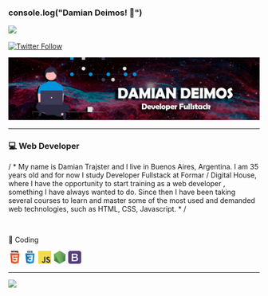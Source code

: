 

### console.log("Damian Deimos! 👋") 
<img width="center" src="https://raw.githubusercontent.com/saadeghi/saadeghi/master/dino.gif">

[![Twitter Follow](https://img.shields.io/twitter/follow/DeimosDamian?color=%231DA1F2&label=DamianDeimos&logo=twitter&style=for-the-badge)](https://twitter.com/DeimosDamian)

<img width="auto" src="DamianDeimos.jpg">


---
### 💻 Web Developer 
/ * My name is  Damian Trajster  and I live in Buenos Aires, Argentina.
I am 35 years old and for now I study Developer Fullstack at Formar / Digital House, where I have the opportunity to start training as a  web developer , something I have always wanted to do. Since then I have been taking several courses to learn and master some of the most used and demanded web technologies, such as HTML, CSS, Javascript. * /

<br>

🚀 Coding

<img width="26px" src="https://raw.githubusercontent.com/github/explore/80688e429a7d4ef2fca1e82350fe8e3517d3494d/topics/html/html.png"> <img width="26px" src="https://raw.githubusercontent.com/github/explore/80688e429a7d4ef2fca1e82350fe8e3517d3494d/topics/css/css.png"> <img width="26px" src="https://raw.githubusercontent.com/github/explore/80688e429a7d4ef2fca1e82350fe8e3517d3494d/topics/javascript/javascript.png"> <img width="26px" src="https://raw.githubusercontent.com/github/explore/80688e429a7d4ef2fca1e82350fe8e3517d3494d/topics/nodejs/nodejs.png"> <img width="26px" src="https://raw.githubusercontent.com/github/explore/80688e429a7d4ef2fca1e82350fe8e3517d3494d/topics/bootstrap/bootstrap.png"> 

---



<img width="center" src="https://raw.githubusercontent.com/SP-XD/SP-XD/main/images/dev-working.gif
">